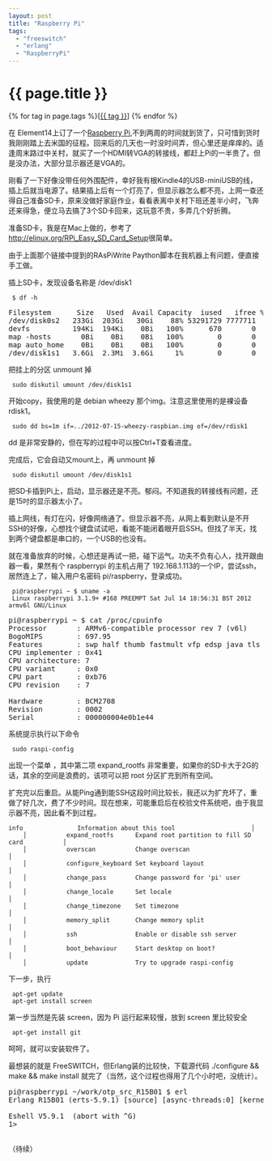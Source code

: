 ```yaml
---
layout: post
title: "Raspberry Pi"
tags:
  - "freeswitch"
  - "erlang"
  - "RaspberryPi"
---
```


# {{ page.title }}

<div class="tags">
{% for tag in page.tags %}[<a class="tag" href="/tags.html#{{ tag }}">{{ tag }}</a>] {% endfor %}
</div>


在 Element14上订了一个[Raspberry Pi](http://www.raspberrypi.org/),不到两周的时间就到货了，只可惜到货时我刚刚踏上去米国的征程。回来后的几天也一时没时间弄，但心里还是痒痒的。适逢周末路过中关村，就买了一个HDMI转VGA的转接线，都赶上Pi的一半贵了。但是没办法，大部分显示器还是VGA的。

刚看了一下好像没带任何外围配件，幸好我有根Kindle4的USB-miniUSB的线，插上后就当电源了。结果插上后有一个灯亮了，但显示器怎么都不亮，上网一查还得自己准备SD卡，原来没做好家庭作业，看看表离中关村下班还差半小时，飞奔还来得急，便立马去搞了3个SD卡回来，这玩意不贵，多弄几个好折腾。

准备SD卡，我是在Mac上做的，参考了<http://elinux.org/RPi_Easy_SD_Card_Setup>很简单。

由于上面那个链接中提到的RAsPiWrite Paython脚本在我机器上有问题，便直接手工做。

插上SD卡，发现设备名称是 /dev/disk1

     $ df -h

<pre>
Filesystem      Size   Used  Avail Capacity  iused   ifree %iused  Mounted on
/dev/disk0s2   233Gi  203Gi   30Gi    88% 53291729 7777711   87%   /
devfs          194Ki  194Ki    0Bi   100%      670       0  100%   /dev
map -hosts       0Bi    0Bi    0Bi   100%        0       0  100%   /net
map auto_home    0Bi    0Bi    0Bi   100%        0       0  100%   /home
/dev/disk1s1   3.6Gi  2.3Mi  3.6Gi     1%        0       0  100%   /Volumes/NO NAME
</pre>

把挂上的分区 unmount 掉

     sudo diskutil umount /dev/disk1s1

开始copy，我使用的是 debian wheezy 那个img。注意这里使用的是裸设备 rdisk1。

     sudo dd bs=1m if=../2012-07-15-wheezy-raspbian.img of=/dev/rdisk1


dd 是非常安静的，但在写的过程中可以按Ctrl+T查看进度。

完成后，它会自动又mount上，再 unmount 掉

     sudo diskutil umount /dev/disk1s1


把SD卡插到Pi上，启动，显示器还是不亮。郁闷。不知道我的转接线有问题，还是15吋的显示器太小了。

插上网线，有灯在闪，好像网络通了。但显示器不亮，从网上看到默认是不开SSH的好像，心想找个键盘试试吧，看能不能闭着眼开启SSH。但找了半天，找到两个键盘都是串口的，一个USB的也没有。

就在准备放弃的时候，心想还是再试一把，碰下运气。功夫不负有心人，找开跟由器一看，果然有个 raspberrypi 的主机占用了 192.168.1.113的一个IP，尝试ssh，居然连上了，输入用户名密码 pi/raspberry，登录成功。

     pi@raspberrypi ~ $ uname -a
     Linux raspberrypi 3.1.9+ #168 PREEMPT Sat Jul 14 18:56:31 BST 2012 armv6l GNU/Linux


<pre>
pi@raspberrypi ~ $ cat /proc/cpuinfo
Processor       : ARMv6-compatible processor rev 7 (v6l)
BogoMIPS        : 697.95
Features        : swp half thumb fastmult vfp edsp java tls
CPU implementer : 0x41
CPU architecture: 7
CPU variant     : 0x0
CPU part        : 0xb76
CPU revision    : 7

Hardware        : BCM2708
Revision        : 0002
Serial          : 000000004e0b1e44
</pre>

系统提示执行以下命令

     sudo raspi-config

出现一个菜单 ，其中第二项 expand_rootfs 非常重要，如果你的SD卡大于2G的话，其余的空间是浪费的，该项可以把 root 分区扩充到所有空间。

扩充完以后重启。从能Ping通到能SSH这段时间比较长，我还以为扩充坏了，重做了好几次，费了不少时间。现在想来，可能重启后在校验文件系统吧，由于我显示器不亮，因此看不到过程。



    info               Information about this tool                     │
        │           expand_rootfs      Expand root partition to fill SD card           │
        │           overscan           Change overscan                                 │
        │           configure_keyboard Set keyboard layout                             │
        │           change_pass        Change password for 'pi' user                   │
        │           change_locale      Set locale                                      │
        │           change_timezone    Set timezone                                    │
        │           memory_split       Change memory split                             │
        │           ssh                Enable or disable ssh server                    │
        │           boot_behaviour     Start desktop on boot?                          │
        │           update             Try to upgrade raspi-config    



下一步，执行

     apt-get update
     apt-get install screen

第一步当然是先装 screen，因为 Pi 运行起来较慢，放到 screen 里比较安全

     apt-get install git

呵呵，就可以安装软件了。

最想装的就是 FreeSWITCH，但Erlang装的比较快，下载源代码 ./configure && make && make install 就完了（当然，这个过程也得用了几个小时吧，没统计）。

<pre>
pi@raspberrypi ~/work/otp_src_R15B01 $ erl
Erlang R15B01 (erts-5.9.1) [source] [async-threads:0] [kernel-poll:false]

Eshell V5.9.1  (abort with ^G)
1>
 </pre>


（待续）

